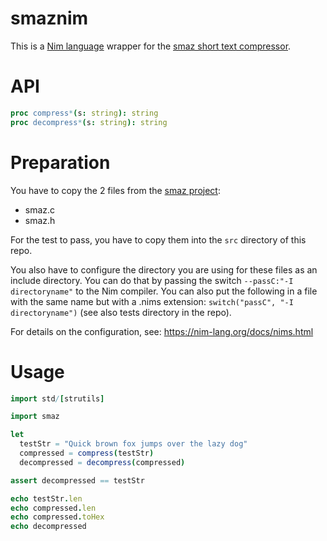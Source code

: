 # smaznim
This is a [Nim language](https://nim-lang.org/) wrapper for the [smaz short text compressor](https://github.com/antirez/smaz).

# API
```nim
proc compress*(s: string): string
proc decompress*(s: string): string
```

# Preparation

You have to copy the 2 files from the [smaz project](https://github.com/antirez/smaz):

* smaz.c
* smaz.h

For the test to pass, you have to copy them into the `src` directory of this repo.

You also have to configure the directory you are using for these files as an include directory. You can do that by passing the switch `--passC:"-I directoryname"` to the Nim compiler. You can also put the following in a file with the same name but with a .nims extension: `switch("passC", "-I directoryname")` (see also tests directory in the repo).

For details on the configuration, see: https://nim-lang.org/docs/nims.html

# Usage

```nim
import std/[strutils]

import smaz

let
  testStr = "Quick brown fox jumps over the lazy dog"
  compressed = compress(testStr)
  decompressed = decompress(compressed)

assert decompressed == testStr

echo testStr.len
echo compressed.len
echo compressed.toHex
echo decompressed
```
